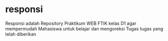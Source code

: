 # responsi
Responsi adalah Repository Praktikum WEB FTIK kelas D1 agar mempermudah Mahasiswa untuk belajar dan mengoreksi Tugas tugas yang telah diberikan
